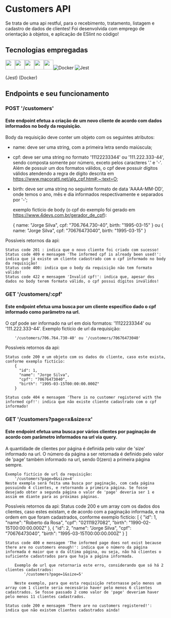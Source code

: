 # Customers API

Se trata de uma api restful, para o recebimento, tratamento, listagem e cadastro de dados de clientes! Foi desenvolvida com emprego de orientação à objetos, e aplicação de ESlint no código!

## Tecnologias empregadas
<img src="https://img.shields.io/badge/Node.js-43853D?style=for-the-badge&logo=node.js&logoColor=white" height="30px"/><img src="https://img.shields.io/badge/Express.js-404D59?style=for-the-badge&logo=express.js&logoColor=white" height="30px"/><img src="https://img.shields.io/badge/TypeScript-007ACC?style=for-the-badge&logo=typescript&logoColor=white" height="30px"/><img src="https://img.shields.io/badge/Prisma-3982CE?style=for-the-badge&logo=Prisma&logoColor=white" height="30px"/><img src="https://img.shields.io/badge/PostgreSQL-316192?style=for-the-badge&logo=postgresql&logoColor=white" height="30px"/>![Docker](https://img.shields.io/badge/docker-%230db7ed.svg?style=for-the-badge&logo=docker&logoColor=white)
![Jest](https://img.shields.io/badge/-jest-%23C21325?style=for-the-badge&logo=jest&logoColor=white)

 
 
 (Jest) (Docker)

## Endpoints e seu funcionamento


### POST '/customers'
#### Este endpoint efetua a criação de um novo cliente de acordo com dados informados no body da requisição.

Body da requisição deve conter um objeto com os seguintes atributos:

- name: deve ser uma string, com a primeira letra sendo maiúscula;
- cpf: deve ser uma string no formato '11122233344' ou '111.222.333-44', sendo composta somente por número, exceto pelos caracteres '.' e '-'. Além de possuir um dos formatos válidos, o cpf deve possuir dígitos válidos atendendo a regra de dígito descrita em https://www.macoratti.net/alg_cpf.htm#:~:text=O;
- birth: deve ser uma string no seguinte formato de data 'AAAA-MM-DD', onde temos o ano, mês e dia informados respectivamente e separados por '-';

	exemplo fictício de body (o cpf do exemplo foi gerado em https://www.4devs.com.br/gerador_de_cpf):
	
	
	{
		  name: "Jorge Silva",
		  cpf: "706.764.730-40",
		  birth: "1995-03-15"
	}
		ou
	{
		  name: "Jorge Silva",
		  cpf: "70676473040",
		  birth: "1995-03-15"
	}
	
Possíveis retornos da api:

	Status code 201 : indica que o novo cliente foi criado com sucesso!
	Status code 409 e mensagem 'The informed cpf is already been used!': indica que já existe um cliente cadastrado com o cpf informado no body da requisição!
	Status code 400: indica que o body da requisição não tem formato válido!
	Status code 422 e mensagem 'Invalid cpf!': indica que, apesar dos dados no body terem formato válido, o cpf possui dígitos inválidos!

### GET '/customers/:cpf'
#### Este endpoint efetua uma busca por um cliente específico dado o cpf informado como parâmetro na url.

O cpf pode ser informado na url em dois formatos: '11122233344' ou '111.222.333-44'.
	Exemplo fictício de url da requisição:  
	
		'/customers/706.764.730-40' ou '/customers/70676473040'
		
Possíveis retornos da api:

	Status code 200 e um objeto com os dados do cliente, caso este exista, conforme exemplo fictício:
		{
		  "id": 1,
		  "name": "Jorge Silva",
		  "cpf": "70676473040",
		  "birth": "1995-03-15T00:00:00.000Z"
		}
	
	Status code 404 e mensagem 'There is no customer registered with the informed cpf!': indica que não existe cliente cadastrado com o cpf informado!

### GET '/customers?page=x&size=x'
#### Este endpoint efetua uma busca por vários clientes por paginação de acordo com parâmetro informados na url via query. 

A quantidade de clientes por página é definida pelo valor de 'size' informado na url. O número da página a ser retornada é definido pelo valor de 'page' também informado na url, sendo 0(zero) a primeira página sempre.
 
	Exemplo fictício de url da requisição: 
		'/customers?page=0&size=4'
	Neste exemplo será feita uma busca por paginação, com cada página possuindo 4 clientes, e retornando a primeira página. Se fosse desejado obter a segunda página o valor de 'page' deveria ser 1 e assim em diante para as próximas páginas.
	
Possíveis retornos da api:
	Status code 200 e um array com os dados dos clientes, caso estes existam, e de acordo com a paginação informada, e na ordem em que foram cadastrados, conforme exemplo fictício:
	[
		  {
		    "id": 1,
		    "name": "Roberto da Rosa",
		    "cpf": "02111927082",
		    "birth": "1990-02-15T00:00:00.000Z"
		  },
		  {
		    "id": 2,
		    "name": "Jorge Silva",
		    "cpf": "70676473040",
		    "birth": "1995-03-15T00:00:00.000Z"
		  }
	]
	
	Status code 400 e mensagem 'The informed page does not exist because there are no customers enough!': indica que o número da página informada é maior que o da última página, ou seja, não há clientes o suficiente cadastrados para que haja a página informada.
	
		Exemplo de url que retornaria este erro, considerando que só há 2 clientes cadastrados:
			'/customers?page=1&size=5'
			
		Neste exemplo, para que esta requisição retornasse pelo menos um array com 1 cliente seria necessário haver pelo menos 6 clientes cadastrados. Se fosse passado 2 como valor de 'page' deveriam haver pelo menos 11 clientes cadastrados.
	
	Status code 200 e mensagem 'There are no customers registered!': indica que não existem clientes cadastrados ainda!
